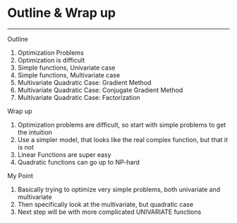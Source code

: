 # Outline & Wrap up
---
Outline
1. Optimization Problems
2. Optimization is difficult
3. Simple functions, Univariate case
4. Simple functions, Multivariate case
5. Multivariate Quadratic Case: Gradient Method
6. Multivariate Quadratic Case: Conjugate Gradient Method
7. Multivariate Quadratic Case: Factorization

Wrap up
1. Optimization problems are difficult, so start with simple problems to get the intuition
2. Use a simpler model, that looks like the real complex function, but that it is not
3. Linear Functions are super easy
4. Quadratic functions can go up to NP-hard

My Point
1. Basically trying to optimize very simple problems, both univariate and multivariate
2. Then specifically look at the multivariate, but quadratic case
3. Next step will be with more complicated UNIVARIATE functions